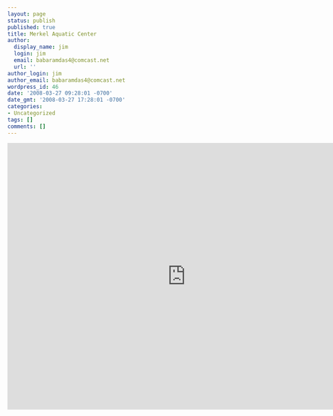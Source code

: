 ```yaml
---
layout: page
status: publish
published: true
title: Merkel Aquatic Center
author:
  display_name: jim
  login: jim
  email: babaramdas4@comcast.net
  url: ''
author_login: jim
author_email: babaramdas4@comcast.net
wordpress_id: 46
date: '2008-03-27 09:28:01 -0700'
date_gmt: '2008-03-27 17:28:01 -0700'
categories:
- Uncategorized
tags: []
comments: []
---
```


<iframe src="https://www.google.com/maps/embed?pb=!1m18!1m12!1m3!1d2949.7173293673195!2d-88.27058598442173!3d42.32722747918917!2m3!1f0!2f0!3f0!3m2!1i1024!2i768!4f13.1!3m3!1m2!1s0x880f71168fa0be83%3A0x68fef7811b9e4262!2sMerkel+Aquatic+Center!5e0!3m2!1sen!2sus!4v1523561338597" width="800" height="600" frameborder="0" style="border:0" allowfullscreen></iframe>
